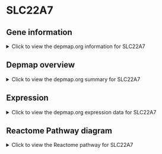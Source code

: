 <h1>SLC22A7</h1>

<h2>Gene information</h2>
<details>
  <summary>Click to view the depmap.org information for SLC22A7</summary>
  <p><a href="https://depmap.org/portal/gene/SLC22A7?tab=about" target="_BLANK">Open page in a new tab...</a></p>
  <iframe src="https://depmap.org/portal/gene/SLC22A7?tab=about" style="border:none;width:100%;height:800px"></iframe>
</details>

<h2>Depmap overview</h2>
<details>
  <summary>Click to view the depmap.org summary for SLC22A7</summary>
  <p><a href="https://depmap.org/portal/gene/SLC22A7?tab=overview" target="_BLANK">Open page in a new tab...</a></p>
  <iframe src="https://depmap.org/portal/gene/SLC22A7?tab=overview" style="border:none;width:100%;height:800px"></iframe>
</details>

<h2>Expression</h2>
<details>
  <summary>Click to view the depmap.org expression data for SLC22A7</summary>
  <p><a href="https://depmap.org/portal/gene/SLC22A7?tab=characterization" target="_BLANK">Open page in a new tab...</a></p>
  <iframe src="https://depmap.org/portal/gene/SLC22A7?tab=characterization" style="border:none;width:100%;height:800px"></iframe>
</details>



<h2>Reactome Pathway diagram</h2>
<details>
  <summary>Click to view the Reactome pathway for SLC22A7</summary>
  <p><a href="https://reactome.org/PathwayBrowser/#/R-HSA-561048" target="_BLANK">Open page in a new tab...</a></p>
  <p>Organic anion transport</p>
<iframe src="https://reactome.org/PathwayBrowser/#/R-HSA-561048" style="border:none;width:100%;height:800px"></iframe>
</details>



